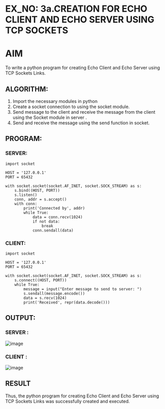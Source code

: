 # EX_NO: 3a.CREATION FOR ECHO CLIENT AND ECHO SERVER USING TCP SOCKETS
# AIM
To write a python program for creating Echo Client and Echo Server using TCP
Sockets Links.
## ALGORITHM:
1. Import the necessary modules in python
2. Create a socket connection to using the socket module.
3. Send message to the client and receive the message from the client using the Socket module in
 server .
4. Send and receive the message using the send function in socket.
## PROGRAM:
### SERVER:
```
import socket

HOST = '127.0.0.1'  
PORT = 65432       

with socket.socket(socket.AF_INET, socket.SOCK_STREAM) as s:
    s.bind((HOST, PORT))
    s.listen()
    conn, addr = s.accept()
    with conn:
        print('Connected by', addr)
        while True:
            data = conn.recv(1024)
            if not data:
                break
            conn.sendall(data)

```
### CLIENT:
```
import socket

HOST = '127.0.0.1'  
PORT = 65432        

with socket.socket(socket.AF_INET, socket.SOCK_STREAM) as s:
    s.connect((HOST, PORT))
    while True:
        message = input("Enter message to send to server: ")
        s.sendall(message.encode())
        data = s.recv(1024)
        print('Received', repr(data.decode()))

```

## OUTPUT:
### SERVER : 
![image](https://github.com/arbasil05/3a.Sockets_Creation_for_Echo_Client_and_Echo_Server/assets/144218037/21e8cf8f-c448-445a-a520-02462699f482)
### CLIENT : 
![image](https://github.com/arbasil05/3a.Sockets_Creation_for_Echo_Client_and_Echo_Server/assets/144218037/4f0dca11-0077-463c-80d3-eaf1922c1ac4)


## RESULT
Thus, the python program for creating Echo Client and Echo Server using TCP Sockets Links 
was successfully created and executed.

